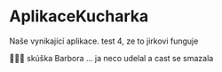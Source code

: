 # AplikaceKucharka

Naše vynikající aplikace.
test 4, ze to jirkovi funguje

🦄🦄🦄 skúška Barbora
...
ja neco udelal a cast se smazala
